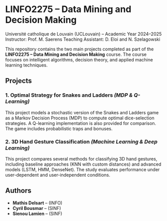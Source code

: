 # LINFO2275 – Data Mining and Decision Making  
Université catholique de Louvain (UCLouvain) – Academic Year 2024–2025  
Instructor: Prof. M. Saerens
Teaching Assistant: D. Eloi and N. Szelagowski

This repository contains the two main projects completed as part of the **LINFO2275 – Data Mining and Decision Making** course. The course focuses on intelligent algorithms, decision theory, and applied machine learning techniques.

## Projects

### 1. Optimal Strategy for Snakes and Ladders *(MDP & Q-Learning)*  
This project models a stochastic version of the Snakes and Ladders game as a Markov Decision Process (MDP) to compute optimal dice-selection strategies. A Q-learning implementation is also provided for comparison. The game includes probabilistic traps and bonuses.

### 2. 3D Hand Gesture Classification *(Machine Learning & Deep Learning)*  
This project compares several methods for classifying 3D hand gestures, including baseline approaches (KNN with custom distances) and advanced models (LSTM, HMM, DenseNet). The study evaluates performance under user-dependent and user-independent conditions.

## Authors

- **Mathis Delsart** – (INFO)
- **Cyril Bousmar** – (SINF)
- **Sienou Lamien** – (SINF)